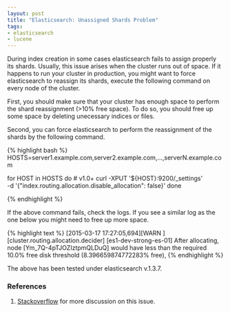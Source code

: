 ```yaml
---
layout: post
title: "Elasticsearch: Unassigned Shards Problem"
tags:
- elasticsearch
- lucene
---
```


During index creation in some cases elasticsearch fails to assign properly its shards. Usually, this issue arises when the cluster runs out of space. If it happens to run your cluster in production, you might want to force elasticsearch to reassign its shards, execute the following command on every node of the cluster.

First, you should make sure that your cluster has enough space to perform the shard reassignment (>10% free space). To do so, you should free up some space by deleting unecessary indices or files.

Second, you can force elasticsearch to perform the reassignment of the shards by the following command.

{% highlight bash %}
HOSTS=server1.example.com,server2.example.com,...,serverN.example.com

for HOST in HOSTS
do
	# v1.0+
    curl -XPUT '${HOST}:9200/_settings' \
    -d '{"index.routing.allocation.disable_allocation": false}'
done

{% endhighlight %}

If the above command fails, check the logs. If you see a similar log as the one below you might need to free up more space.

{% highlight text %}
[2015-03-17 17:27:05,694][WARN ][cluster.routing.allocation.decider] [es1-dev-strong-es-01] 
After allocating, node [Ym_7Q-4pTJOZIztpmQLDuQ] 
would have less than the required 10.0% free disk threshold (8.396659874772283% free),
{% endhighlight %}

The above has been tested under elasticsearch v.1.3.7.

### References

1. [Stackoverflow](http://stackoverflow.com/questions/19967472/elasticsearch-unassigned-shards-how-to-fix) for more discussion on this issue.
